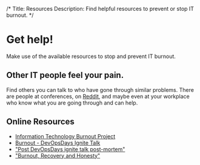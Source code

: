 /*
Title: Resources
Description: Find helpful resources to prevent or stop IT burnout.
*/

# Get help!
Make use of the available resources to stop and prevent IT burnout.

## Other IT people feel your pain.
Find others you can talk to who have gone through similar problems. There are
people at conferences, on <a href=
"http://www.reddit.com/r/sysadmin/search?q=burnout&sort=top&restrict_sr=on"
target="_blank">Reddit</a>, and maybe even at your workplace who know what you
are going through and can help.

## Online Resources
* [Information Technology Burnout Project](http://www.itburnout.org/)
* [Burnout - DevOpsDays Ignite Talk](http://vimeo.com/79378532)
* ["Post DevOpsDays ignite talk post-mortem"](http://www.mikepreston.org/2013/12/21/post-devopsdays-ignite-talk-post-mortem/)
* ["Burnout, Recovery and Honesty"](http://www.threedrunkensysadsonthe.net/2013/11/burnout-recovery-and-honesty/)
